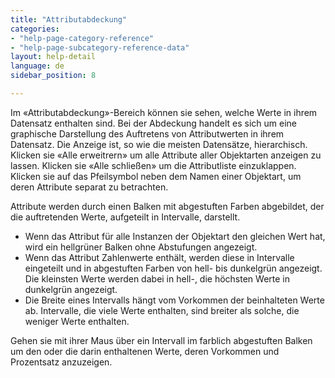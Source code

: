 ```yaml
---
title: "Attributabdeckung"
categories:
- "help-page-category-reference"
- "help-page-subcategory-reference-data"
layout: help-detail
language: de
sidebar_position: 8

---
```


Im &laquo;Attributabdeckung&raquo;-Bereich können sie sehen, welche Werte in ihrem Datensatz enthalten sind. Bei der Abdeckung handelt es sich um eine graphische Darstellung des Auftretens von Attributwerten in ihrem Datensatz. Die Anzeige ist, so wie die meisten Datensätze, hierarchisch. Klicken sie &laquo;Alle erweitrern&raquo; um alle Attribute aller Objektarten anzeigen zu lassen. Klicken sie &laquo;Alle schließen&raquo; um die Attributliste einzuklappen. Klicken sie auf das Pfeilsymbol neben dem Namen einer Objektart, um deren Attribute separat zu betrachten.

Attribute werden durch einen Balken mit abgestuften Farben abgebildet, der die auftretenden Werte, aufgeteilt in Intervalle, darstellt.

  * Wenn das Attribut für alle Instanzen der Objektart den gleichen Wert hat, wird ein hellgrüner Balken ohne Abstufungen angezeigt.
  * Wenn das Attribut Zahlenwerte enthält, werden diese in Intervalle eingeteilt und in abgestuften Farben von hell- bis dunkelgrün angezeigt. Die kleinsten Werte werden dabei in hell-, die höchsten Werte in dunkelgrün angezeigt.
  * Die Breite eines Intervalls hängt vom Vorkommen der beinhalteten Werte ab. Intervalle, die viele Werte enthalten, sind breiter als solche, die weniger Werte enthalten.

Gehen sie mit ihrer Maus über ein Intervall im farblich abgestuften Balken um den oder die darin enthaltenen Werte, deren Vorkommen und Prozentsatz anzuzeigen.
